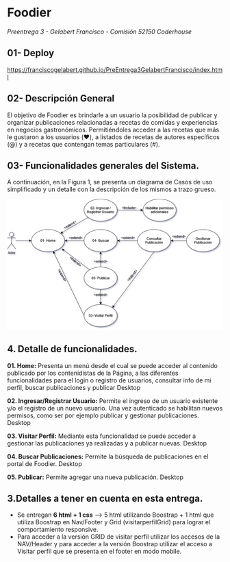# Foodier

*Preentrega 3 - Gelabert Francisco - Comisión 52150 Coderhouse*

## 01- Deploy 

https://franciscogelabert.github.io/PreEntrega3GelabertFrancisco/index.html


## 02- Descripción General 

El objetivo de Foodier es brindarle a un usuario la posibilidad de publicar y organizar publicaciones relacionadas a recetas de comidas y experiencias en negocios gastronómicos.
Permitiéndoles acceder a las recetas que más le gustaron a los usuarios (♥️), a listados de recetas de autores específicos (@) y a recetas que contengan temas particulares (#).

## 03- Funcionalidades generales del Sistema.

A continuación, en la Figura 1, se presenta un diagrama de Casos de uso simplificado y un detalle con la descripción de los mismos a trazo grueso.



![Diagrama de Funcionalidades](https://github.com/franciscogelabert/PreEntrega2GelabertFrancisco/blob/master/docs/0%20-%20Diagrama%20Foodier.png)


## 4. Detalle de funcionalidades.

**01. Home:**	Presenta un menú desde el cual se puede acceder al contenido publicado por los contenidistas de la Página, a las diferentes funcionalidades para el login o registro de usuarios, consultar info de mi perfil, buscar publicaciones y publicar 	Desktop

**02. Ingresar/Registrar Usuario:**	Permite el ingreso de un usuario existente y/o el registro de un nuevo usuario. Una vez autenticado se habilitan nuevos permisos, como ser por ejemplo publicar y gestionar publicaciones.	Desktop

**03. Visitar Perfil:** Mediante esta funcionalidad se puede acceder a gestionar las publicaciones ya realizadas y a publicar nuevas.	Desktop

**04. Buscar Publicaciones:** Permite la búsqueda de publicaciones en el portal de Foodier.	Desktop

**05. Publicar:**	Permite agregar una nueva publicación.	Desktop

## 3.Detalles a tener en cuenta en esta entrega.

- Se entregan  **6 html + 1 css**  --> 5 html utilizando Boostrap + 1 html que utiliza Boostrap en Nav/Footer 
y Grid (visitarperfilGrid) para lograr el comportamiento responsive.
- Para acceder a la versión GRID de visitar perfil utilizar los accesos de la NAV/Header 
y para acceder a la versión Boostrap utilizar el acceso a Visitar perfil que se presenta en el footer en modo mobile.



